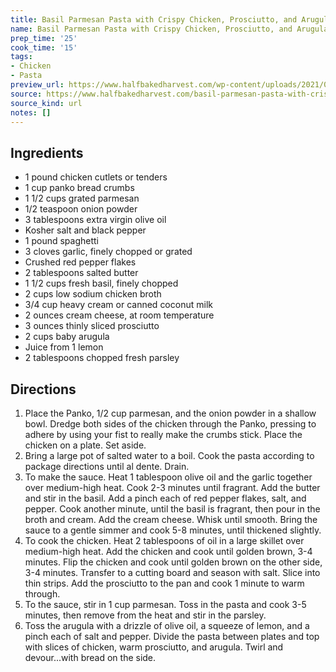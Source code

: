```yaml
---
title: Basil Parmesan Pasta with Crispy Chicken, Prosciutto, and Arugula
name: Basil Parmesan Pasta with Crispy Chicken, Prosciutto, and Arugula
prep_time: '25'
cook_time: '15'
tags:
- Chicken
- Pasta
preview_url: https://www.halfbakedharvest.com/wp-content/uploads/2021/03/Basil-Parmesan-Pasta-with-Crispy-Chicken-Prosciutto-and-Arugula-8.jpg
source: https://www.halfbakedharvest.com/basil-parmesan-pasta-with-crispy-chicken/
source_kind: url
notes: []
---
```


## Ingredients
- 1 pound chicken cutlets or tenders
- 1 cup panko bread crumbs
- 1 1/2 cups grated parmesan
- 1/2 teaspoon onion powder
- 3 tablespoons extra virgin olive oil
- Kosher salt and black pepper
- 1 pound spaghetti
- 3 cloves garlic, finely chopped or grated
- Crushed red pepper flakes
- 2 tablespoons salted butter
- 1 1/2 cups fresh basil, finely chopped
- 2 cups low sodium chicken broth
- 3/4 cup heavy cream or canned coconut milk
- 2 ounces cream cheese, at room temperature
- 3 ounces thinly sliced prosciutto
- 2 cups baby arugula
- Juice from 1 lemon
- 2 tablespoons chopped fresh parsley


## Directions
1. Place the Panko, 1/2 cup parmesan, and the onion powder in a shallow bowl. Dredge both sides of the chicken through the Panko, pressing to adhere by using your fist to really make the crumbs stick. Place the chicken on a plate. Set aside.
2. Bring a large pot of salted water to a boil. Cook the pasta according to package directions until al dente. Drain.
3. To make the sauce. Heat 1 tablespoon olive oil and the garlic together over medium-high heat. Cook 2-3 minutes until fragrant. Add the butter and stir in the basil. Add a pinch each of red pepper flakes, salt, and pepper. Cook another minute, until the basil is fragrant, then pour in the broth and cream. Add the cream cheese. Whisk until smooth. Bring the sauce to a gentle simmer and cook 5-8 minutes, until thickened slightly.
4. To cook the chicken. Heat 2 tablespoons of oil in a large skillet over medium-high heat. Add the chicken and cook until golden brown, 3-4 minutes. Flip the chicken and cook until golden brown on the other side, 3-4 minutes. Transfer to a cutting board and season with salt. Slice into thin strips. Add the prosciutto to the pan and cook 1 minute to warm through.
5. To the sauce, stir in 1 cup parmesan. Toss in the pasta and cook 3-5 minutes, then remove from the heat and stir in the parsley.
6. Toss the arugula with a drizzle of olive oil, a squeeze of lemon, and a pinch each of salt and pepper. Divide the pasta between plates and top with slices of chicken, warm prosciutto, and arugula. Twirl and devour...with bread on the side.
